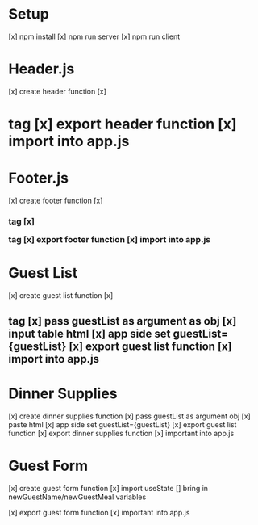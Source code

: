 # Setup
[x] npm install
[x] npm run server
[x] npm run client

# Header.js
[x] create header function
[x] <h1> tag
[x] export header function
[x] import into app.js

# Footer.js
[x] create footer function
[x] <h3> tag
[x] <p> tag
[x] export footer function
[x] import into app.js

# Guest List
[x] create guest list function
[x] <h2> tag
[x] pass guestList as argument as obj
[x] input table html
[x] app side set guestList={guestList}
[x] export guest list function
[x] import into app.js

# Dinner Supplies
[x] create dinner supplies function
[x] pass guestList as argument obj
[x] paste html
[x] app side set guestList={guestList}
[x] export guest list function
[x] export dinner supplies function
[x] important into app.js

# Guest Form
[x] create guest form function
[x] import useState
[] bring in newGuestName/newGuestMeal variables 


[x] export guest form function
[x] important into app.js